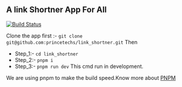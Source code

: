 

## A link Shortner App For All

[![Build Status](https://travis-ci.org/joemccann/dillinger.svg?branch=master)](https://github.com/princetechs/link_shortner)

Clone the app first :-  `git clone git@github.com:princetechs/link_shortner.git`
Then 

 - Step_1:- `cd link_shortner`
 - Step_2:- `pnpm i` 
 - Step_3:- `pnpm run dev`    This cmd  run in development.

We are using pnpm to  make the build speed.Know more about [PNPM](https://pnpm.io/) 
